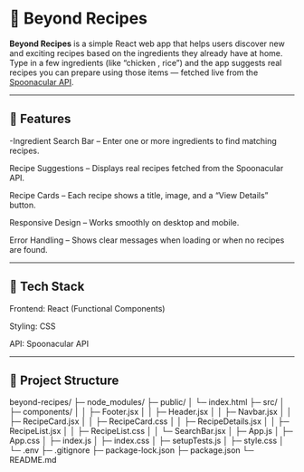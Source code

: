 # 🍳 Beyond Recipes

**Beyond Recipes** is a simple React web app that helps users discover new and exciting recipes based on the ingredients they already have at home.  
Type in a few ingredients (like “chicken , rice”) and the app suggests real recipes you can prepare using those items — fetched live from the [Spoonacular API](https://spoonacular.com/food-api).

---

## 🌟 Features

-Ingredient Search Bar – Enter one or more ingredients to find matching recipes.

Recipe Suggestions – Displays real recipes fetched from the Spoonacular API.

Recipe Cards – Each recipe shows a title, image, and a “View Details” button.

Responsive Design – Works smoothly on desktop and mobile.

Error Handling – Shows clear messages when loading or when no recipes are found.

---

## 🧠 Tech Stack

Frontend: React (Functional Components)

Styling: CSS

API: Spoonacular API

---

## 🧩 Project Structure

beyond-recipes/
├─ node_modules/
├─ public/
│  └─ index.html
├─ src/
│  ├─ components/
│  │  ├─ Footer.jsx
│  │  ├─ Header.jsx
│  │  ├─ Navbar.jsx
│  │  ├─ RecipeCard.jsx
│  │  ├─ RecipeCard.css
│  │  ├─ RecipeDetails.jsx
│  │  ├─ RecipeList.jsx
│  │  ├─ RecipeList.css
│  │  └─ SearchBar.jsx
│  ├─ App.js
│  ├─ App.css
│  ├─ index.js
│  ├─ index.css
│  ├─ setupTests.js
│  ├─ style.css
│  └─ .env
├─ .gitignore
├─ package-lock.json
├─ package.json
└─ README.md

